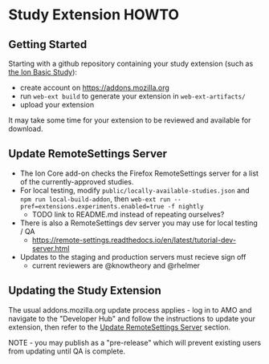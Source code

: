 # Study Extension HOWTO

## Getting Started

Starting with a github repository containing your study extension (such as [the Ion Basic Study](https://github.com/mozilla-ion/ion-basic-study)):

- create account on https://addons.mozilla.org
- run `web-ext build` to generate your extension in `web-ext-artifacts/`
- upload your extension

It may take some time for your extension to be reviewed and available for download.

## Update RemoteSettings Server

- The Ion Core add-on checks the Firefox RemoteSettings server for a list of the currently-approved studies.
- For local testing, modify `public/locally-available-studies.json` and `npm run local-build-addon`, then `web-ext run --pref=extensions.experiments.enabled=true -f nightly`
    - TODO link to README.md instead of repeating ourselves?
- There is also a RemoteSettings dev server you may use for local testing / QA
    - https://remote-settings.readthedocs.io/en/latest/tutorial-dev-server.html
- Updates to the staging and production servers must recieve sign off
    - current reviewers are @knowtheory and @rhelmer

## Updating the Study Extension

The usual addons.mozilla.org update process applies - log in to AMO and navigate to the "Developer Hub" and follow the instructions to update your extension, then refer to the [Update RemoteSettings Server](#updating-remotesettings-server) section.

NOTE - you may publish as a "pre-release" which will prevent existing users from updating until QA is complete.
